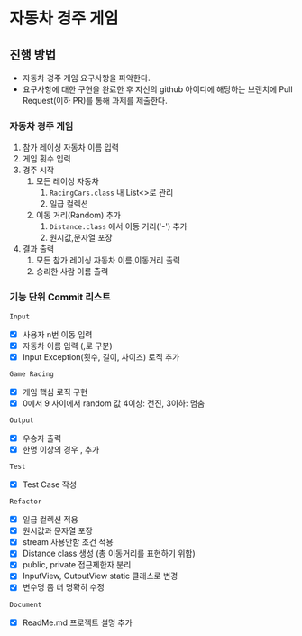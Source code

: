 # 자동차 경주 게임
## 진행 방법
* 자동차 경주 게임 요구사항을 파악한다.
* 요구사항에 대한 구현을 완료한 후 자신의 github 아이디에 해당하는 브랜치에 Pull Request(이하 PR)를 통해 과제를 제출한다.

### 자동차 경주 게임
1. 참가 레이싱 자동차 이름 입력
2. 게임 횟수 입력
3. 경주 시작 
   1. 모든 레이싱 자동차
      1. `RacingCars.class` 내 List<>로 관리 
      2. 일급 컬렉션
   2. 이동 거리(Random) 추가
      1. `Distance.class` 에서 이동 거리('-') 추가 
      2. 원시값,문자열 포장 
4. 결과 출력
   1. 모든 참가 레이싱 자동차 이름,이동거리 출력
   2. 승리한 사람 이름 출력

### 기능 단위 Commit 리스트
`Input`
- [x] 사용자 n번 이동 입력
- [x] 자동차 이름 입력 (,로 구분)
- [x] Input Exception(횟수, 길이, 사이즈) 로직 추가

`Game Racing`
- [x] 게임 핵심 로직 구현
- [x] 0에서 9 사이에서 random 값 4이상: 전진, 3이하: 멈춤 

`Output`
- [x] 우승자 출력 
- [x] 한명 이상의 경우 , 추가

`Test`
- [x] Test Case 작성

`Refactor`
- [x] 일급 컬렉션 적용
- [x] 원시값과 문자열 포장
- [x] stream 사용안함 조건 적용
- [x] Distance class 생성 (총 이동거리를 표현하기 위함)
- [x] public, private 접근제한자 분리
- [x] InputView, OutputView static 클래스로 변경
- [x] 변수명 좀 더 명확히 수정

`Document`
- [x] ReadMe.md 프로젝트 설명 추가